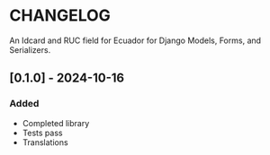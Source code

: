 # CHANGELOG
An Idcard and RUC field for Ecuador for Django Models, Forms, and Serializers.

## [0.1.0] - 2024-10-16

### Added
- Completed library
- Tests pass
- Translations
